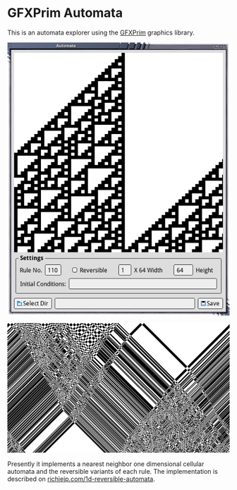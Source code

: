 # GFXPrim Automata

This is an automata explorer using the
[GFXPrim](http://gfxprim.ucw.cz/index.html) graphics library.

![Screenshot](automata.png)

![Rule 94r](94r.jpg)

Presently it implements a nearest neighbor one dimensional cellular
automata and the reversible variants of each rule. The implementation
is described on
[richiejp.com/1d-reversible-automata](https://richiejp.com/1d-reversible-automata).
